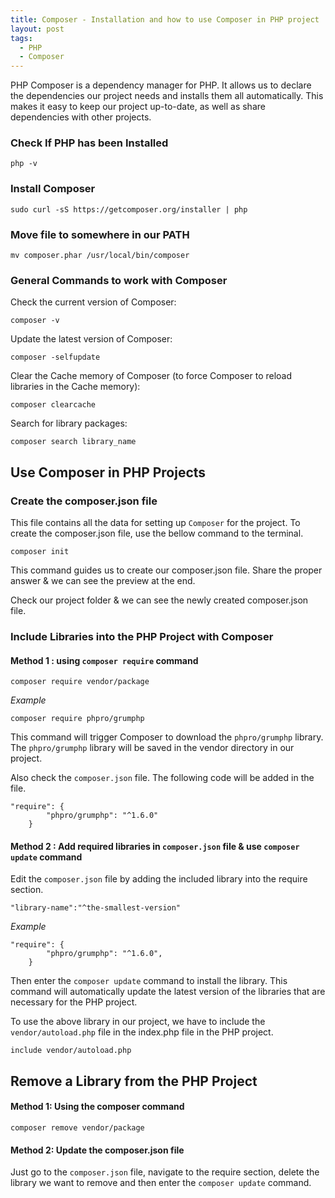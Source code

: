 ```yaml
---
title: Composer - Installation and how to use Composer in PHP project
layout: post
tags:
  - PHP
  - Composer
---
```


PHP Composer is a dependency manager for PHP. It allows us to declare the dependencies our project needs and installs them all automatically. This makes it easy to keep our project up-to-date, as well as share dependencies with other projects.

### Check If PHP has been Installed

    php -v

### Install Composer

    sudo curl -sS https://getcomposer.org/installer | php

### Move file to somewhere in our PATH

    mv composer.phar /usr/local/bin/composer

### General Commands to work with Composer

Check the current version of Composer:

    composer -v

Update the latest version of Composer:

    composer -selfupdate

Clear the Cache memory of Composer (to force Composer to reload libraries in the Cache memory):

    composer clearcache

Search for library packages:

    composer search library_name

## Use Composer in PHP Projects

### Create the composer.json file

This file contains all the data for setting up `Composer` for the project. To create the composer.json file, use the bellow command to the terminal.

    composer init

This command guides us to create our composer.json file. Share the proper answer & we can see the preview at the end.

Check our project folder & we can see the newly created composer.json file.

### Include Libraries into the PHP Project with Composer

#### Method 1 : using `composer require` command

    composer require vendor/package

*Example*

    composer require phpro/grumphp

This command will trigger Composer to download the `phpro/grumphp` library. The `phpro/grumphp` library will be saved in the vendor directory in our project.

Also check the `composer.json` file. The following code will be added in the file.

    "require": {
            "phpro/grumphp": "^1.6.0"
        }

#### Method 2 : Add required libraries in `composer.json` file & use `composer update` command

Edit the `composer.json` file by adding the included library into the require section.

    "library-name":"^the-smallest-version"

*Example*

    "require": {
            "phpro/grumphp": "^1.6.0",
        }

Then enter the `composer update` command to install the library. This command will automatically update the latest version of the libraries that are necessary for the PHP project.

To use the above library in our project, we have to include the `vendor/autoload.php` file in the index.php file in the PHP project.

    include vendor/autoload.php

## Remove a Library from the PHP Project

#### Method 1: Using the composer command

    composer remove vendor/package

#### Method 2: Update the composer.json file

Just go to the `composer.json` file, navigate to the require section, delete the library we want to remove and then enter the `composer update` command.
